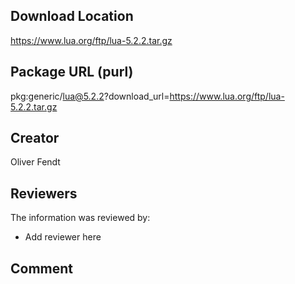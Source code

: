 ## Download Location

https://www.lua.org/ftp/lua-5.2.2.tar.gz

## Package URL (purl)

pkg:generic/lua@5.2.2?download_url=https://www.lua.org/ftp/lua-5.2.2.tar.gz

## Creator

Oliver Fendt

## Reviewers

The information was reviewed by:

* Add reviewer here

## Comment

